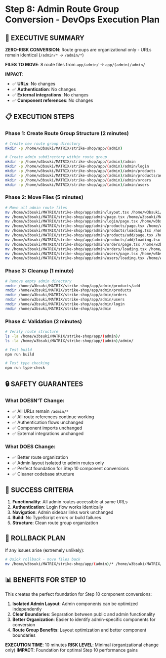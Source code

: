 # Step 8: Admin Route Group Conversion - DevOps Execution Plan

## 🚀 EXECUTIVE SUMMARY

**ZERO-RISK CONVERSION**: Route groups are organizational only - URLs remain identical (`/admin/*` → `/admin/*`)

**FILES TO MOVE**: 8 route files from `app/admin/` → `app/(admin)/admin/`

**IMPACT**: 
- ✅ **URLs**: No changes
- ✅ **Authentication**: No changes  
- ✅ **External integrations**: No changes
- ✅ **Component references**: No changes

## 📋 EXECUTION STEPS

### Phase 1: Create Route Group Structure (2 minutes)
```bash
# Create new route group directory
mkdir -p /home/w3bsuki/MATRIX/strike-shop/app/(admin)

# Create admin subdirectory within route group
mkdir -p /home/w3bsuki/MATRIX/strike-shop/app/(admin)/admin
mkdir -p /home/w3bsuki/MATRIX/strike-shop/app/(admin)/admin/login
mkdir -p /home/w3bsuki/MATRIX/strike-shop/app/(admin)/admin/products
mkdir -p /home/w3bsuki/MATRIX/strike-shop/app/(admin)/admin/products/add
mkdir -p /home/w3bsuki/MATRIX/strike-shop/app/(admin)/admin/orders
mkdir -p /home/w3bsuki/MATRIX/strike-shop/app/(admin)/admin/users
```

### Phase 2: Move Files (5 minutes)
```bash
# Move all admin route files
mv /home/w3bsuki/MATRIX/strike-shop/app/admin/layout.tsx /home/w3bsuki/MATRIX/strike-shop/app/(admin)/layout.tsx
mv /home/w3bsuki/MATRIX/strike-shop/app/admin/page.tsx /home/w3bsuki/MATRIX/strike-shop/app/(admin)/admin/page.tsx
mv /home/w3bsuki/MATRIX/strike-shop/app/admin/login/page.tsx /home/w3bsuki/MATRIX/strike-shop/app/(admin)/admin/login/page.tsx
mv /home/w3bsuki/MATRIX/strike-shop/app/admin/products/page.tsx /home/w3bsuki/MATRIX/strike-shop/app/(admin)/admin/products/page.tsx
mv /home/w3bsuki/MATRIX/strike-shop/app/admin/products/loading.tsx /home/w3bsuki/MATRIX/strike-shop/app/(admin)/admin/products/loading.tsx
mv /home/w3bsuki/MATRIX/strike-shop/app/admin/products/add/page.tsx /home/w3bsuki/MATRIX/strike-shop/app/(admin)/admin/products/add/page.tsx
mv /home/w3bsuki/MATRIX/strike-shop/app/admin/products/add/loading.tsx /home/w3bsuki/MATRIX/strike-shop/app/(admin)/admin/products/add/loading.tsx
mv /home/w3bsuki/MATRIX/strike-shop/app/admin/orders/page.tsx /home/w3bsuki/MATRIX/strike-shop/app/(admin)/admin/orders/page.tsx
mv /home/w3bsuki/MATRIX/strike-shop/app/admin/orders/loading.tsx /home/w3bsuki/MATRIX/strike-shop/app/(admin)/admin/orders/loading.tsx
mv /home/w3bsuki/MATRIX/strike-shop/app/admin/users/page.tsx /home/w3bsuki/MATRIX/strike-shop/app/(admin)/admin/users/page.tsx
mv /home/w3bsuki/MATRIX/strike-shop/app/admin/users/loading.tsx /home/w3bsuki/MATRIX/strike-shop/app/(admin)/admin/users/loading.tsx
```

### Phase 3: Cleanup (1 minute)
```bash
# Remove empty admin directory
rmdir /home/w3bsuki/MATRIX/strike-shop/app/admin/products/add
rmdir /home/w3bsuki/MATRIX/strike-shop/app/admin/products
rmdir /home/w3bsuki/MATRIX/strike-shop/app/admin/orders
rmdir /home/w3bsuki/MATRIX/strike-shop/app/admin/users
rmdir /home/w3bsuki/MATRIX/strike-shop/app/admin/login
rmdir /home/w3bsuki/MATRIX/strike-shop/app/admin
```

### Phase 4: Validation (2 minutes)
```bash
# Verify route structure
ls -la /home/w3bsuki/MATRIX/strike-shop/app/(admin)/
ls -la /home/w3bsuki/MATRIX/strike-shop/app/(admin)/admin/

# Test build
npm run build

# Test type checking
npm run type-check
```

## 🔒 SAFETY GUARANTEES

### What DOESN'T Change:
- ✅ All URLs remain `/admin/*`
- ✅ All route references continue working
- ✅ Authentication flows unchanged
- ✅ Component imports unchanged
- ✅ External integrations unchanged

### What DOES Change:
- ✅ Better route organization
- ✅ Admin layout isolated to admin routes only
- ✅ Perfect foundation for Step 10 component conversions
- ✅ Cleaner codebase structure

## 🎯 SUCCESS CRITERIA

1. **Functionality**: All admin routes accessible at same URLs
2. **Authentication**: Login flow works identically
3. **Navigation**: Admin sidebar links work unchanged
4. **Build**: No TypeScript errors or build failures
5. **Structure**: Clean route group organization

## 🚨 ROLLBACK PLAN

If any issues arise (extremely unlikely):
```bash
# Quick rollback - move files back
mv /home/w3bsuki/MATRIX/strike-shop/app/(admin)/* /home/w3bsuki/MATRIX/strike-shop/app/admin/
```

## 📊 BENEFITS FOR STEP 10

This creates the perfect foundation for Step 10 component conversions:

1. **Isolated Admin Layout**: Admin components can be optimized independently
2. **Clear Boundaries**: Separation between public and admin functionality
3. **Better Organization**: Easier to identify admin-specific components for conversion
4. **Route Group Benefits**: Layout optimization and better component boundaries

**EXECUTION TIME**: 10 minutes
**RISK LEVEL**: Minimal (organizational change only)
**IMPACT**: Foundation for optimal Step 10 performance gains
